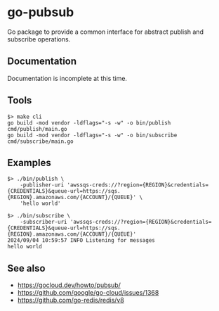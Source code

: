 # go-pubsub

Go package to provide a common interface for abstract publish and subscribe operations.

## Documentation

Documentation is incomplete at this time.

## Tools

```
$> make cli
go build -mod vendor -ldflags="-s -w" -o bin/publish cmd/publish/main.go
go build -mod vendor -ldflags="-s -w" -o bin/subscribe cmd/subscribe/main.go
```

## Examples

```
$> ./bin/publish \
	-publisher-uri 'awssqs-creds://?region={REGION}&credentials={CREDENTIALS}&queue-url=https://sqs.{REGION}.amazonaws.com/{ACCOUNT}/{QUEUE}' \
	'hello world'
```

```
$> ./bin/subscribe \
	-subscriber-uri 'awssqs-creds://?region={REGION}&credentials={CREDENTIALS}&queue-url=https://sqs.{REGION}.amazonaws.com/{ACCOUNT}/{QUEUE}'
2024/09/04 10:59:57 INFO Listening for messages
hello world
```

## See also

* https://gocloud.dev/howto/pubsub/
* https://github.com/google/go-cloud/issues/1368
* https://github.com/go-redis/redis/v8